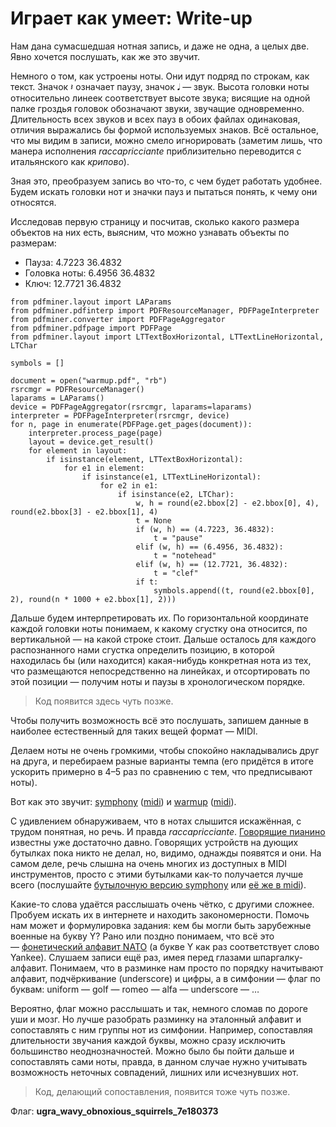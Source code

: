 # Играет как умеет: Write-up

Нам дана сумасшедшая нотная запись, и даже не одна, а целых две. Явно хочется послушать, как же это звучит.

Немного о том, как устроены ноты. Они идут подряд по строкам, как текст. Значок 𝄽   означает паузу, значок 𝅘𝅥   — звук. Высота головки ноты относительно линеек соответствует высоте звука; висящие на одной палке гроздья головок обозначают звуки, звучащие одновременно. Длительность всех звуков и всех пауз в обоих файлах одинаковая, отличия выражались бы формой используемых знаков. Всё остальное, что мы видим в записи, можно смело игнорировать (заметим лишь, что манера исполнения _raccapricciante_ приблизительно переводится с итальянского как _крипово_).

Зная это, преобразуем запись во что-то, с чем будет работать удобнее. Будем искать головки нот и значки пауз и пытаться понять, к чему они относятся.

Исследовав первую страницу и посчитав, сколько какого размера объектов на них есть, выясним, что можно узнавать объекты по размерам:
* Пауза: 4.7223 36.4832
* Головка ноты: 6.4956 36.4832
* Ключ: 12.7721 36.4832

```python3
from pdfminer.layout import LAParams
from pdfminer.pdfinterp import PDFResourceManager, PDFPageInterpreter
from pdfminer.converter import PDFPageAggregator
from pdfminer.pdfpage import PDFPage
from pdfminer.layout import LTTextBoxHorizontal, LTTextLineHorizontal, LTChar

symbols = []

document = open("warmup.pdf", "rb")
rsrcmgr = PDFResourceManager()
laparams = LAParams()
device = PDFPageAggregator(rsrcmgr, laparams=laparams)
interpreter = PDFPageInterpreter(rsrcmgr, device)
for n, page in enumerate(PDFPage.get_pages(document)):
    interpreter.process_page(page)
    layout = device.get_result()
    for element in layout:
        if isinstance(element, LTTextBoxHorizontal):
            for e1 in element:
                if isinstance(e1, LTTextLineHorizontal):
                    for e2 in e1:
                        if isinstance(e2, LTChar):
                            w, h = round(e2.bbox[2] - e2.bbox[0], 4), round(e2.bbox[3] - e2.bbox[1], 4)
                            t = None
                            if (w, h) == (4.7223, 36.4832):
                                t = "pause"
                            elif (w, h) == (6.4956, 36.4832):
                                t = "notehead"
                            elif (w, h) == (12.7721, 36.4832):
                                t = "clef"
                            if t:
                                symbols.append((t, round(e2.bbox[0], 2), round(n * 1000 + e2.bbox[1], 2)))
```

Дальше будем интерпретировать их. По горизонтальной координате каждой головки ноты понимаем, к какому сгустку она относится, по вертикальной — на какой строке стоит. Дальше осталось для каждого распознанного нами сгустка определить позицию, в которой находилась бы (или находится) какая-нибудь конкретная нота из тех, что размещаются непосредственно на линейках, и отсортировать по этой позиции — получим ноты и паузы в хронологическом порядке.

> Код появится здесь чуть позже.

Чтобы получить возможность всё это послушать, запишем данные в наиболее естественный для таких вещей формат — MIDI.

Делаем ноты не очень громкими, чтобы спокойно накладывались друг на друга, и перебираем разные варианты темпа (его придётся в итоге ускорить примерно в 4–5 раз по сравнению с тем, что предписывают ноты).

Вот как это звучит: [symphony](writeup/symphony.ogg) ([midi](writeup/symphony.mid)) и [warmup](writeup/warmup.ogg) ([midi](writeup/warmup.mid)).

С удивлением обнаруживаем, что в нотах слышится искажённая, с трудом понятная, но речь. И правда _raccapricciante_. [Говорящие пианино](https://www.youtube.com/watch?v=muCPjK4nGY4) известны уже достаточно давно. Говорящих устройств на дующих бутылках пока никто не делал, но, видимо, однажды появятся и они. На самом деле, речь слышна на очень многих из доступных в MIDI инструментов, просто с этими бутылками как-то получается лучше всего (послушайте [бутылочную версию symphony](writeup/symphony-bottle.ogg) или [её же в midi](writeup/symphony-bottle.mid)).

Какие-то слова удаётся расслышать очень чётко, с другими сложнее. Пробуем искать их в интернете и находить закономерности. Помочь нам может и формулировка задания: кем бы могли быть зарубежные военные на букву Y? Рано или поздно понимаем, что всё это — [фонетический алфавит NATO](https://en.wikipedia.org/wiki/NATO_phonetic_alphabet) (а букве Y как раз соответствует слово Yankee). Слушаем записи ещё раз, имея перед глазами шпаргалку-алфавит. Понимаем, что в разминке нам просто по порядку начитывают алфавит, подчёркивание (underscore) и цифры, а в симфонии — флаг по буквам: uniform — golf — romeo — alfa — underscore — …

Вероятно, флаг можно расслышать и так, немного сломав по дороге уши и мозг. Но лучше разобрать разминку на эталонный алфавит и сопоставлять с ним группы нот из симфонии. Например, сопоставляя длительности звучания каждой буквы, можно сразу исключить большинство неоднозначностей. Можно было бы пойти дальше и сопоставлять сами ноты, правда, в данном случае нужно учитывать возможность неточных совпадений, лишних или исчезнувших нот.

> Код, делающий сопоставления, появится тоже чуть позже.

Флаг: **ugra_wavy_obnoxious_squirrels_7e180373**
